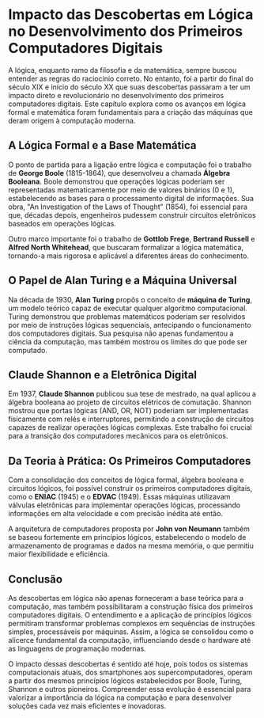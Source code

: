 
# Impacto das Descobertas em Lógica no Desenvolvimento dos Primeiros Computadores Digitais

A lógica, enquanto ramo da filosofia e da matemática, sempre buscou entender as regras do raciocínio correto. No entanto, foi a partir do final do século XIX e início do século XX que suas descobertas passaram a ter um impacto direto e revolucionário no desenvolvimento dos primeiros computadores digitais. Este capítulo explora como os avanços em lógica formal e matemática foram fundamentais para a criação das máquinas que deram origem à computação moderna.

## A Lógica Formal e a Base Matemática

O ponto de partida para a ligação entre lógica e computação foi o trabalho de **George Boole** (1815-1864), que desenvolveu a chamada **Álgebra Booleana**. Boole demonstrou que operações lógicas poderiam ser representadas matematicamente por meio de valores binários (0 e 1), estabelecendo as bases para o processamento digital de informações. Sua obra, "An Investigation of the Laws of Thought" (1854), foi essencial para que, décadas depois, engenheiros pudessem construir circuitos eletrônicos baseados em operações lógicas.

Outro marco importante foi o trabalho de **Gottlob Frege**, **Bertrand Russell** e **Alfred North Whitehead**, que buscaram formalizar a lógica matemática, tornando-a mais rigorosa e aplicável a diferentes áreas do conhecimento.

## O Papel de Alan Turing e a Máquina Universal

Na década de 1930, **Alan Turing** propôs o conceito de **máquina de Turing**, um modelo teórico capaz de executar qualquer algoritmo computacional. Turing demonstrou que problemas matemáticos poderiam ser resolvidos por meio de instruções lógicas sequenciais, antecipando o funcionamento dos computadores digitais. Sua pesquisa não apenas fundamentou a ciência da computação, mas também mostrou os limites do que pode ser computado.

## Claude Shannon e a Eletrônica Digital

Em 1937, **Claude Shannon** publicou sua tese de mestrado, na qual aplicou a álgebra booleana ao projeto de circuitos elétricos de comutação. Shannon mostrou que portas lógicas (AND, OR, NOT) poderiam ser implementadas fisicamente com relés e interruptores, permitindo a construção de circuitos capazes de realizar operações lógicas complexas. Este trabalho foi crucial para a transição dos computadores mecânicos para os eletrônicos.

## Da Teoria à Prática: Os Primeiros Computadores

Com a consolidação dos conceitos de lógica formal, álgebra booleana e circuitos lógicos, foi possível construir os primeiros computadores digitais, como o **ENIAC** (1945) e o **EDVAC** (1949). Essas máquinas utilizavam válvulas eletrônicas para implementar operações lógicas, processando informações em alta velocidade e com precisão inédita até então.

A arquitetura de computadores proposta por **John von Neumann** também se baseou fortemente em princípios lógicos, estabelecendo o modelo de armazenamento de programas e dados na mesma memória, o que permitiu maior flexibilidade e eficiência.

## Conclusão

As descobertas em lógica não apenas forneceram a base teórica para a computação, mas também possibilitaram a construção física dos primeiros computadores digitais. O entendimento e a aplicação de princípios lógicos permitiram transformar problemas complexos em sequências de instruções simples, processáveis por máquinas. Assim, a lógica se consolidou como o alicerce fundamental da computação, influenciando desde o hardware até as linguagens de programação modernas.

O impacto dessas descobertas é sentido até hoje, pois todos os sistemas computacionais atuais, dos smartphones aos supercomputadores, operam a partir dos mesmos princípios lógicos estabelecidos por Boole, Turing, Shannon e outros pioneiros. Compreender essa evolução é essencial para valorizar a importância da lógica na computação e para desenvolver soluções cada vez mais eficientes e inovadoras.
```
